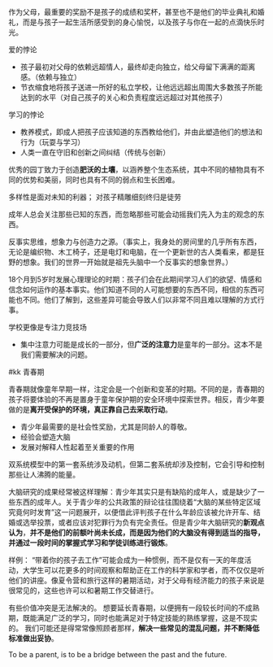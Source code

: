 

作为父母，最重要的奖励不是孩子的成绩和奖杯，甚至也不是他们的毕业典礼和婚礼，而是与孩子一起生活所感受到的身心愉悦，以及孩子与你在一起的点滴快乐时光。



爱的悖论
- 孩子最初对父母的依赖远超情人，最终却走向独立，给父母留下满满的距离感。（依赖与独立）
- 节衣缩食地将孩子送进一所好的私立学校，让他远远超出周围大多数孩子所能达到的水平（对自己孩子的关心和负责程度远远超过对其他孩子）

学习的悖论
- 教养模式，即成人把孩子应该知道的东西教给他们，并由此塑造他们的想法和行为（玩耍与学习）
- 人类一直在守旧和创新之间纠结（传统与创新）


优秀的园丁致力于创造**肥沃的土壤**，以涵养整个生态系统，其中不同的植物具有不同的优势和美丽，同时也具有不同的弱点和生长困难。


多样性是面对未知的利器；
对孩子精雕细刻终归是徒劳

成年人总会关注那些已知的东西，而忽略那些可能会动摇我们先入为主的观念的东西。 

反事实思维，想象力与创造力之源。（事实上，我身处的房间里的几乎所有东西，无论是编织物、木工椅子，还是电灯和电脑，在一个更新世的古人类看来，都是狂野的想象。我们的世界一开始就是祖先头脑中一个反事实的想象世界。）

18个月到5岁时发展心理理论的时期：孩子们会在此期间学习人们的欲望、情感和信念如何运作的基本事实。他们知道不同的人可能想要的东西不同，相信的东西可能也不同。他们了解到，这些差异可能会导致人们以非常不同且难以理解的方式行事。

学校更像是专注力竞技场
- 集中注意力可能是成长的一部分，但**广泛的注意力**是童年的一部分。这本不是我们需要解决的问题。

#kk
青春期

青春期就像童年早期一样，注定会是一个创新和变革的时期。不同的是，青春期的孩子将要体验的不再是置身于童年保护期的安全环境中探索世界。相反，青少年要做的是**离开受保护的环境，真正靠自己去采取行动**。

- 青少年最需要的是社会性奖励，尤其是同龄人的尊敬。
- 经验会塑造大脑
- 发展对解释人性起着至关重要的作用

双系统模型中的第一套系统涉及动机，但第二套系统却涉及控制，它会引导和控制那些让人沸腾的能量。


大脑研究的成果经常被这样理解：青少年其实只是有缺陷的成年人，或是缺少了一些东西的成年人。关于青少年的公共政策的辩论往往围绕着“大脑的某些特定区域究竟何时发育”这一问题展开，以便借此评判孩子在什么年龄应该被允许开车、结婚或选举投票，或者应该对犯罪行为负有完全责任。但是青少年大脑研究的**新观点认为**，**并不是他们的前额叶尚未长成，而是因为他们的大脑没有得到适当的指导，并通过一段时间的掌握式学习和学徒训练进行锻炼**。

样例：
“带着你的孩子去工作”可能会成为一种惯例，而不是仅有一天的年度活动，大学生可以花更多的时间观察和帮助正在工作的科学家和学者，而不仅仅是听他们的讲座。像夏令营和旅行这样的暑期活动，对于父母有经济能力的孩子来说是很常见的，这些也许可以和暑期工作交替进行。


有些价值冲突是无法解决的。
想要延长青春期，以便拥有一段较长时间的不成熟期，既能满足广泛的学习，同时也能满足对于特定技能的熟练掌握，这是不现实的。
我们可能还是得常常像照顾者那样，**解决一些常见的混乱问题，并不断降低标准做出妥协**。


To be a parent, is to be a bridge between the past and the future.
